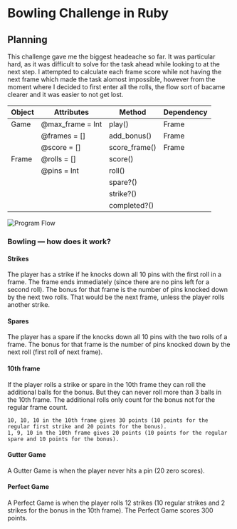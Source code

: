 Bowling Challenge in Ruby
=================

## Planning

This challenge gave me the biggest headeache so far. It was particular hard, as it was difficult to solve for the task ahead while looking to at the next step. I attempted to calculate each frame score while not having the next frame which made the task alomost impossible, however from the moment where I decided to first enter all the rolls, the flow sort of bacame clearer and it was easier to not get lost.

| Object | Attributes       | Method        | Dependency |
| ------ | ---------------- | ------------- | ---------- |
| Game   | @max_frame = Int | play()        | Frame      |
|        | @frames = []     | add_bonus()   | Frame      |
|        | @score = []      | score_frame() | Frame      |
| Frame  | @rolls = []      | score()       |            |
|        | @pins = Int      | roll()        |            |
|        |                  | spare?()      |            |
|        |                  | strike?()     |            |
|        |                  | completed?()  |            |

![Program Flow](https://github.com/sandyMax974/bowling-challenge-ruby/blob/main/images/flow%20diagram.png)


### Bowling — how does it work?

#### Strikes
The player has a strike if he knocks down all 10 pins with the first roll in a frame. The frame ends immediately (since there are no pins left for a second roll). The bonus for that frame is the number of pins knocked down by the next two rolls. That would be the next frame, unless the player rolls another strike.

#### Spares
The player has a spare if the knocks down all 10 pins with the two rolls of a frame. The bonus for that frame is the number of pins knocked down by the next roll (first roll of next frame).

#### 10th frame
If the player rolls a strike or spare in the 10th frame they can roll the additional balls for the bonus. But they can never roll more than 3 balls in the 10th frame. The additional rolls only count for the bonus not for the regular frame count.

    10, 10, 10 in the 10th frame gives 30 points (10 points for the regular first strike and 20 points for the bonus).
    1, 9, 10 in the 10th frame gives 20 points (10 points for the regular spare and 10 points for the bonus).

#### Gutter Game
A Gutter Game is when the player never hits a pin (20 zero scores).

#### Perfect Game
A Perfect Game is when the player rolls 12 strikes (10 regular strikes and 2 strikes for the bonus in the 10th frame). The Perfect Game scores 300 points.


